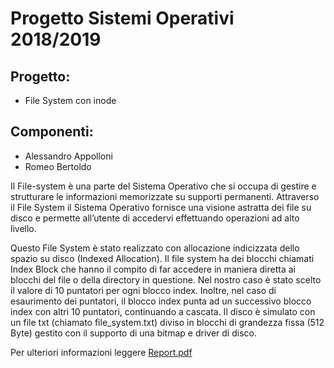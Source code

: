# Progetto Sistemi Operativi 2018/2019

## Progetto:
- File System con inode
## Componenti:
- Alessandro Appolloni
- Romeo Bertoldo

Il File-system è una parte del Sistema Operativo che si occupa di gestire e
strutturare le informazioni memorizzate su supporti permanenti. Attraverso il File
System il Sistema Operativo fornisce una visione astratta dei file su disco e permette
all’utente di accedervi effettuando operazioni ad alto livello.

Questo File System è stato realizzato con allocazione indicizzata dello spazio su
disco (Indexed Allocation). Il file system ha dei blocchi chiamati Index Block che
hanno il compito di far accedere in maniera diretta ai blocchi del file o della directory
in questione. Nel nostro caso è stato scelto il valore di 10 puntatori per ogni blocco
index. Inoltre, nel caso di esaurimento dei puntatori, il blocco index punta ad un
successivo blocco index con altri 10 puntatori, continuando a cascata.
Il disco è simulato con un file txt (chiamato file_system.txt) diviso in blocchi di
grandezza fissa (512 Byte) gestito con il supporto di una bitmap e driver di disco.

Per ulteriori informazioni leggere [Report.pdf](https://github.com/Bo0tStr4p/SO2018-19/blob/master/Report.pdf)
